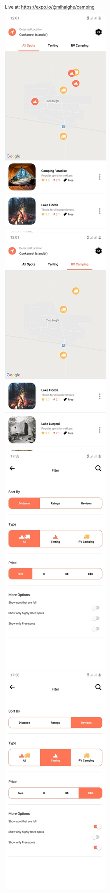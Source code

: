 Live at: https://expo.io/@mihaighe/camping

![Alt text](/content/Screen1.jpg?raw=true "Screen1")
![Alt text](/content/Screen2.jpg?raw=true "Screen2")
![Alt text](/content/Screen3.jpg?raw=true "Screen3")
![Alt text](/content/Screen4.jpg?raw=true "Screen4")
